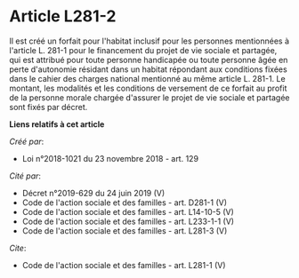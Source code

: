 # Article L281-2

Il est créé un forfait pour l'habitat inclusif pour les personnes mentionnées à l'article L. 281-1 pour le financement du
projet de vie sociale et partagée, qui est attribué pour toute personne handicapée ou toute personne âgée en perte
d'autonomie résidant dans un habitat répondant aux conditions fixées dans le cahier des charges national mentionné au même
article L. 281-1. Le montant, les modalités et les conditions de versement de ce forfait au profit de la personne morale
chargée d'assurer le projet de vie sociale et partagée sont fixés par décret.

**Liens relatifs à cet article**

_Créé par_:

  - Loi n°2018-1021 du 23 novembre 2018 - art. 129

_Cité par_:

  - Décret n°2019-629 du 24 juin 2019 (V)
  - Code de l'action sociale et des familles - art. D281-1 (V)
  - Code de l'action sociale et des familles - art. L14-10-5 (V)
  - Code de l'action sociale et des familles - art. L233-1-1 (V)
  - Code de l'action sociale et des familles - art. L281-3 (V)

_Cite_:

  - Code de l'action sociale et des familles - art. L281-1 (V)
